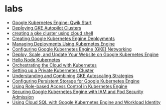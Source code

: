 # labs  
- [Google Kubernetes Engine: Qwik Start](https://www.cloudskillsboost.google/focuses/878?catalog_rank=%7B%22rank%22%3A2%2C%22num_filters%22%3A1%2C%22has_search%22%3Atrue%7D&parent=catalog&search_id=52496169)
- [Deploying GKE Autopilot Clusters](https://www.cloudskillsboost.google/paths/11/course_templates/2/labs/562180)
- [creating a gke cluster using cloud shell](https://www.cloudskillsboost.google/paths/11/course_templates/2/labs/562186
)  
- [Creating Google Kubernetes Engine Deployments](https://www.cloudskillsboost.google/paths/76/course_templates/34/labs/559711)
- [Managing Deployments Using Kubernetes Engine](https://www.cloudskillsboost.google/course_templates/783/labs/558270)
- [Configuring Google Kubernetes Engine (GKE) Networking](https://www.cloudskillsboost.google/paths/76/course_templates/34/labs/559720)
- [Deploy, Scale, and Update Your Website on Google Kubernetes Engine](https://www.cloudskillsboost.google/focuses/10470?catalog_rank=%7B%22rank%22%3A56%2C%22num_filters%22%3A1%2C%22has_search%22%3Afalse%7D&parent=catalog)
- [Hello Node Kubernetes](https://www.cloudskillsboost.google/focuses/564?catalog_rank=%7B%22rank%22%3A3%2C%22num_filters%22%3A1%2C%22has_search%22%3Atrue%7D&parent=catalog&search_id=52496254)
- [Orchestrating the Cloud with Kubernetes](https://www.cloudskillsboost.google/focuses/557?catalog_rank=%7B%22rank%22%3A4%2C%22num_filters%22%3A1%2C%22has_search%22%3Atrue%7D&parent=catalog&search_id=52496254)
- [Setting up a Private Kubernetes Cluster](https://www.cloudskillsboost.google/focuses/867?catalog_rank=%7B%22rank%22%3A5%2C%22num_filters%22%3A1%2C%22has_search%22%3Atrue%7D&parent=catalog&search_id=52496254)
- [Understanding and Combining GKE Autoscaling Strategies](https://www.cloudskillsboost.google/focuses/15636?catalog_rank=%7B%22rank%22%3A37%2C%22num_filters%22%3A1%2C%22has_search%22%3Atrue%7D&parent=catalog&search_id=52496675)
- [Configuring Persistent Storage for Google Kubernetes Engine](https://www.cloudskillsboost.google/paths/76/course_templates/34/labs/559729)
- [Using Role-based Access Control in Kubernetes Engine](https://www.cloudskillsboost.google/course_templates/732/labs/555659)
- [Securing Google Kubernetes Engine with IAM and Pod Security Admission](https://www.cloudskillsboost.google/paths/76/course_templates/33/labs/565701)
- [Using Cloud SQL with Google Kubernetes Engine and Workload Identity](https://www.cloudskillsboost.google/focuses/99664?catalog_rank=%7B%22rank%22%3A1%2C%22num_filters%22%3A0%2C%22has_search%22%3Atrue%7D&parent=catalog&search_id=53076164)

